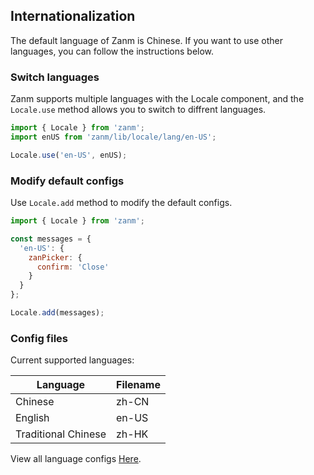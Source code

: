## Internationalization
The default language of Zanm is Chinese. If you want to use other languages, you can follow the instructions below.

### Switch languages
Zanm supports multiple languages with the Locale component, and the `Locale.use` method allows you to switch to diffrent languages.

```js
import { Locale } from 'zanm';
import enUS from 'zanm/lib/locale/lang/en-US';

Locale.use('en-US', enUS);
```

### Modify default configs
Use `Locale.add` method to modify the default configs.

```js
import { Locale } from 'zanm';

const messages = {
  'en-US': {
    zanPicker: {
      confirm: 'Close'
    }
  }
};

Locale.add(messages);
```

### Config files
Current supported languages:

| Language | Filename |
|-----------|-----------|
| Chinese | zh-CN |
| English | en-US |
| Traditional Chinese | zh-HK |

View all language configs [Here](https://github.com/meitianyitan/zanm/tree/master/packages/locale/lang).
